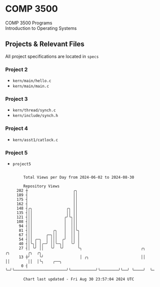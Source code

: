 # COMP 3500
COMP 3500 Programs  
Introduction to Operating Systems  
## Projects & Relevant Files
All project specifications are located in `specs`
### Project 2
- `kern/main/hello.c`
- `kern/main/main.c`
### Project 3
- `kern/thread/synch.c`
- `kern/include/synch.h`
### Project 4
- `kern/asst1/catlock.c`
### Project 5
- `project5`

```

        Total Views per Day from 2024-06-02 to 2024-08-30

        Repository Views
     202 ┼                    ╭╮
     189 ┤                    ││
     175 ┤                    ││
     162 ┤                    ││
     148 ┤╭╮               ╭╮ ││
     135 ┤││               ││ ││
     121 ┤││              ╭╯╰╮││
     108 ┤││              │  │││
      94 ┤││              │  │││
      81 ┤││         ╭╮   │  ││╰╮
      67 ┤││      ╭─╮││   │  ││ │
      54 ┤││ ╭─╮  │ │││  ╭╯  ││ │
      40 ┤│╰╮│ │╭─╯ ││╰─╮│   ╰╯ │
      27 ┤│ ╰╯ ││   ╰╯  ╰╯      ╰╮                          ╭╮           ╭╮        ╭╮  ╭╮
      13 ┼╯    ╰╯                │ ╭╮                       ││           ││        ││  │╰╮    ╭──╮
       0 ┤                       ╰─╯╰───────────────────────╯╰───────────╯╰────────╯╰──╯ ╰────╯  ╰─

        Chart last updated - Fri Aug 30 23:57:04 2024 UTC
        
```
